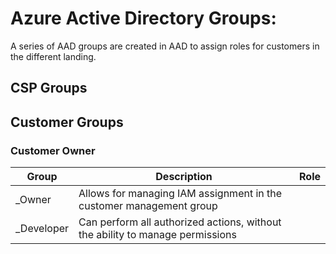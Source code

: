 # Azure Active Directory Groups:

A series of AAD groups are created in AAD to assign roles for customers in the different landing.

## CSP Groups

## Customer Groups

### Customer Owner




|Group|Description|Role|
|---|---|---|
|_Owner| Allows for managing IAM assignment in the customer management group||
|_Developer| Can perform all authorized actions, without the ability to manage permissions|

